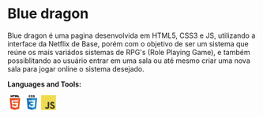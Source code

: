 # Blue dragon

Blue dragon é uma pagina desenvolvida em HTML5, CSS3 e JS, utilizando a interface da Netflix de Base, porém com o objetivo de ser um sistema que reúne os mais variádos sistemas de RPG's (Role Playing Game), e também possiblitando ao usuário entrar em uma sala ou até mesmo criar uma nova sala para jogar online o sistema desejado.

**Languages and Tools:**

<code><img height="30" src="https://raw.githubusercontent.com/github/explore/80688e429a7d4ef2fca1e82350fe8e3517d3494d/topics/html/html.png"></code>
<code><img height="30" src="https://raw.githubusercontent.com/github/explore/80688e429a7d4ef2fca1e82350fe8e3517d3494d/topics/css/css.png"></code>
<code><img height="30" src="https://raw.githubusercontent.com/github/explore/80688e429a7d4ef2fca1e82350fe8e3517d3494d/topics/javascript/javascript.png"></code>


